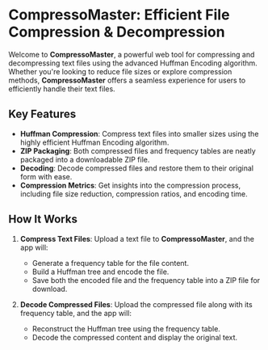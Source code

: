 # **CompressoMaster: Efficient File Compression & Decompression**

Welcome to **CompressoMaster**, a powerful web tool for compressing and decompressing text files using the advanced Huffman Encoding algorithm. Whether you're looking to reduce file sizes or explore compression methods, **CompressoMaster** offers a seamless experience for users to efficiently handle their text files.

## Key Features

- **Huffman Compression**: Compress text files into smaller sizes using the highly efficient Huffman Encoding algorithm.
- **ZIP Packaging**: Both compressed files and frequency tables are neatly packaged into a downloadable ZIP file.
- **Decoding**: Decode compressed files and restore them to their original form with ease.
- **Compression Metrics**: Get insights into the compression process, including file size reduction, compression ratios, and encoding time.

## How It Works

1. **Compress Text Files**: Upload a text file to **CompressoMaster**, and the app will:
   - Generate a frequency table for the file content.
   - Build a Huffman tree and encode the file.
   - Save both the encoded file and the frequency table into a ZIP file for download.
   
2. **Decode Compressed Files**: Upload the compressed file along with its frequency table, and the app will:
   - Reconstruct the Huffman tree using the frequency table.
   - Decode the compressed content and display the original text.


